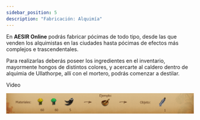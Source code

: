 ```yaml
---
sidebar_position: 5
description: "Fabricación: Alquimía"
---
```


En **AESIR Online** podrás fabricar pócimas de todo tipo, desde las que venden los alquimistas en las ciudades hasta pócimas de efectos más complejos e trascendentales. 

Para realizarlas deberás poseer los ingredientes en el inventario, mayormente hongos de distintos colores, y acercarte al caldero dentro de alquimia de Ullathorpe, allí con el mortero, podrás comenzar a destilar.

Video

![Ejemplo Alquimia](/manufacturing/alchemy.png)

